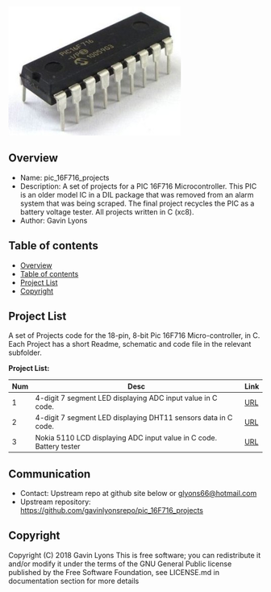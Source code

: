 
![PIC](https://github.com/gavinlyonsrepo/pic_16F716_projects/blob/master/images/pic16F716.jpg)

Overview
--------------------------------------------
* Name: pic_16F716_projects
* Description: A set of projects for a PIC 16F716 Microcontroller.
This PIC is an older model IC in a DIL package that was removed from an alarm system 
that was being scraped. The final project recycles the PIC as a battery voltage tester.
All projects written in C (xc8).
* Author: Gavin Lyons 

Table of contents
---------------------------

  * [Overview](#overview)
  * [Table of contents](#table-of-contents)
  * [Project List](#project-list)
  * [Copyright](#copyright)

Project List
-----------------------------------------
A set of Projects code for the 18-pin, 8-bit Pic 16F716 Micro-controller,
in C. Each Project has a short Readme, schematic and code file
in the relevant subfolder.

**Project List:**

| Num | Desc | Link |
| --- | --- | --- |
| 1  | 4-digit 7 segment LED displaying ADC input value in C code. | [URL](projects/7seg_ADC) 
| 2  | 4-digit 7 segment LED displaying DHT11 sensors data in C code. | [URL](projects/7seg_dht11)
| 3  | Nokia 5110 LCD displaying ADC input value in C code. Battery tester | [URL](projects/nokia_5110)

Communication
-----------

* Contact: Upstream repo at github site below or glyons66@hotmail.com
* Upstream repository: https://github.com/gavinlyonsrepo/pic_16F716_projects

Copyright
---------
Copyright (C) 2018 Gavin Lyons 
This is free software; you can redistribute it and/or modify
it under the terms of the GNU General Public license published by
the Free Software Foundation, see LICENSE.md in documentation section 
for more details
